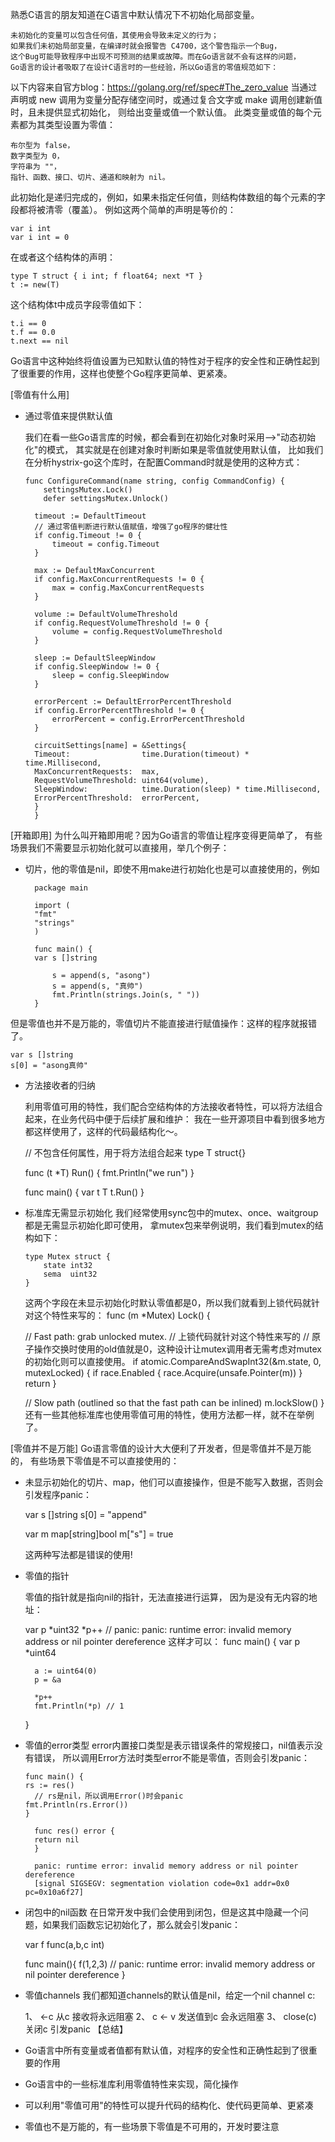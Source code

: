 熟悉C语言的朋友知道在C语言中默认情况下不初始化局部变量。
    
    未初始化的变量可以包含任何值，其使用会导致未定义的行为；
    如果我们未初始局部变量，在编译时就会报警告 C4700，这个警告指示一个Bug，
    这个Bug可能导致程序中出现不可预测的结果或故障。而在Go语言就不会有这样的问题，
    Go语言的设计者吸取了在设计C语言时的一些经验，所以Go语言的零值规范如下：

以下内容来自官方blog：https://golang.org/ref/spec#The_zero_value
当通过声明或 new 调用为变量分配存储空间时，或通过复合文字或 make 调用创建新值时，且未提供显式初始化，
则给出变量或值一个默认值。
此类变量或值的每个元素都为其类型设置为零值：

    布尔型为 false，
    数字类型为 0，
    字符串为 ""，
    指针、函数、接口、切片、通道和映射为 nil。
此初始化是递归完成的，例如，如果未指定任何值，则结构体数组的每个元素的字段都将被清零（覆盖）。
例如这两个简单的声明是等价的：

    var i int 
    var i int = 0
在或者这个结构体的声明：

    type T struct { i int; f float64; next *T }
    t := new(T)
这个结构体t中成员字段零值如下：

    t.i == 0
    t.f == 0.0
    t.next == nil

Go语言中这种始终将值设置为已知默认值的特性对于程序的安全性和正确性起到了很重要的作用，这样也使整个Go程序更简单、更紧凑。

[零值有什么用]
* 通过零值来提供默认值
  
  我们在看一些Go语言库的时候，都会看到在初始化对象时采用-->"动态初始化"的模式，
  其实就是在创建对象时判断如果是零值就使用默认值，
  比如我们在分析hystrix-go这个库时，在配置Command时就是使用的这种方式：


      func ConfigureCommand(name string, config CommandConfig) {
          settingsMutex.Lock()
          defer settingsMutex.Unlock()
    
        timeout := DefaultTimeout
        // 通过零值判断进行默认值赋值，增强了go程序的健壮性
        if config.Timeout != 0 {
            timeout = config.Timeout
        }
        
        max := DefaultMaxConcurrent
        if config.MaxConcurrentRequests != 0 {
            max = config.MaxConcurrentRequests
        }
        
        volume := DefaultVolumeThreshold
        if config.RequestVolumeThreshold != 0 {
            volume = config.RequestVolumeThreshold
        }
        
        sleep := DefaultSleepWindow
        if config.SleepWindow != 0 {
            sleep = config.SleepWindow
        }
        
        errorPercent := DefaultErrorPercentThreshold
        if config.ErrorPercentThreshold != 0 {
            errorPercent = config.ErrorPercentThreshold
        }
        
        circuitSettings[name] = &Settings{
        Timeout:                time.Duration(timeout) * time.Millisecond,
        MaxConcurrentRequests:  max,
        RequestVolumeThreshold: uint64(volume),
        SleepWindow:            time.Duration(sleep) * time.Millisecond,
        ErrorPercentThreshold:  errorPercent,
        }
        }

[开箱即用]
为什么叫开箱即用呢？因为Go语言的零值让程序变得更简单了，
    有些场景我们不需要显示初始化就可以直接用，举几个例子：

* 切片，他的零值是nil，即使不用make进行初始化也是可以直接使用的，例如
  
        package main
    
        import (
        "fmt"
        "strings"
        )
        
        func main() {
        var s []string
        
            s = append(s, "asong")
            s = append(s, "真帅")
            fmt.Println(strings.Join(s, " "))
        }
但是零值也并不是万能的，零值切片不能直接进行赋值操作：这样的程序就报错了。
    
    var s []string
    s[0] = "asong真帅"

* 方法接收者的归纳
  
  利用零值可用的特性，我们配合空结构体的方法接收者特性，可以将方法组合起来，在业务代码中便于后续扩展和维护：
  我在一些开源项目中看到很多地方都这样使用了，这样的代码最结构化～。

    // 不包含任何属性，用于将方法组合起来
    type T struct{}

    func (t *T) Run() {
        fmt.Println("we run")
    }
    
    func main() {
        var t T
        t.Run()
    }
  
* 标准库无需显示初始化
  我们经常使用sync包中的mutex、once、waitgroup都是无需显示初始化即可使用，
  拿mutex包来举例说明，我们看到mutex的结构如下：
  

      type Mutex struct {
          state int32
          sema  uint32
      }

    这两个字段在未显示初始化时默认零值都是0，所以我们就看到上锁代码就针对这个特性来写的：
    func (m *Mutex) Lock() {

    // Fast path: grab unlocked mutex.
    // 上锁代码就针对这个特性来写的
    // 原子操作交换时使用的old值就是0，这种设计让mutex调用者无需考虑对mutex的初始化则可以直接使用。
    if atomic.CompareAndSwapInt32(&m.state, 0, mutexLocked) {
        if race.Enabled {
            race.Acquire(unsafe.Pointer(m))
        }
         return
    }

    // Slow path (outlined so that the fast path can be inlined)
    m.lockSlow()
    }
    还有一些其他标准库也使用零值可用的特性，使用方法都一样，就不在举例了。

[零值并不是万能]
Go语言零值的设计大大便利了开发者，但是零值并不是万能的，
有些场景下零值是不可以直接使用的：

* 未显示初始化的切片、map，他们可以直接操作，但是不能写入数据，否则会引发程序panic：
    

    var s []string
    s[0] = "append"

    var m map[string]bool
    m["s"] = true
    
    这两种写法都是错误的使用!

* 零值的指针

  零值的指针就是指向nil的指针，无法直接进行运算，
  因为是没有无内容的地址：

    
    var p *uint32
    *p++ // panic: panic: runtime error: invalid memory address or nil pointer dereference
    这样才可以：
    func main() {
        var p *uint64
    
        a := uint64(0)
        p = &a
    
        *p++
        fmt.Println(*p) // 1
    }
* 零值的error类型
  error内置接口类型是表示错误条件的常规接口，nil值表示没有错误，
  所以调用Error方法时类型error不能是零值，否则会引发panic：
    
      func main() {
      rs := res()
        // rs是nil，所以调用Error()时会panic
      fmt.Println(rs.Error())
      }
    
        func res() error {
        return nil
        }
  
        panic: runtime error: invalid memory address or nil pointer dereference
        [signal SIGSEGV: segmentation violation code=0x1 addr=0x0 pc=0x10a6f27]
    
* 闭包中的nil函数
  在日常开发中我们会使用到闭包，但是这其中隐藏一个问题，如果我们函数忘记初始化了，那么就会引发panic：


    var f func(a,b,c int)

    func main(){
        f(1,2,3) // panic: runtime error: invalid memory address or nil pointer dereference
    }

* 零值channels
我们都知道channels的默认值是nil，给定一个nil channel c:


    1、 <-c 从c 接收将永远阻塞
    2、 c <- v 发送值到c 会永远阻塞
    3、 close(c) 关闭c 引发panic
【总结】
* Go语言中所有变量或者值都有默认值，对程序的安全性和正确性起到了很重要的作用
* Go语言中的一些标准库利用零值特性来实现，简化操作
* 可以利用"零值可用"的特性可以提升代码的结构化、使代码更简单、更紧凑
* 零值也不是万能的，有一些场景下零值是不可用的，开发时要注意